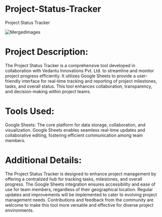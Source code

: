 # Project-Status-Tracker
Project Status Tracker

![MergedImages](https://github.com/Khushbooo123/Project-Status-Tracker/assets/52238176/b39d37dd-4c57-4f65-8aad-1dd9429dee92)

# Project Description:

The Project Status Tracker is a comprehensive tool developed in collaboration with Vedantu Innovations Pvt. Ltd. to streamline and monitor project progress efficiently. It utilizes Google Sheets to provide a user-friendly interface for real-time tracking and reporting of project milestones, tasks, and overall status. This tool enhances collaboration, transparency, and decision-making within project teams.

# Tools Used:

Google Sheets: The core platform for data storage, collaboration, and visualization. Google Sheets enables seamless real-time updates and collaborative editing, fostering efficient communication among team members.

# Additional Details:

The Project Status Tracker is designed to enhance project management by offering a centralized hub for tracking tasks, milestones, and overall progress.
The Google Sheets integration ensures accessibility and ease of use for team members, regardless of their geographical location.
Regular updates and improvements will be implemented to cater to evolving project management needs.
Contributions and feedback from the community are welcome to make this tool more versatile and effective for diverse project environments.
